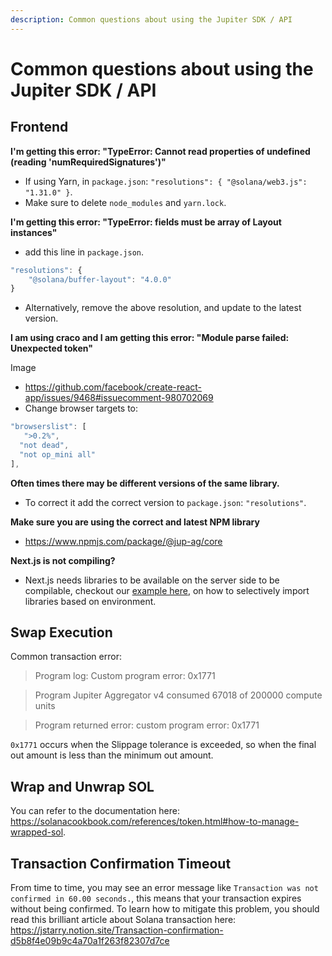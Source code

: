 ```yaml
---
description: Common questions about using the Jupiter SDK / API
---
```

# Common questions about using the Jupiter SDK / API

## Frontend

**I'm getting this error: "TypeError: Cannot read properties of undefined (reading 'numRequiredSignatures')"**

- If using Yarn, in `package.json`: `"resolutions": { "@solana/web3.js": "1.31.0" }`.
- Make sure to delete `node_modules` and `yarn.lock`.

**I'm getting this error: "TypeError: fields must be array of Layout instances"**

- add this line in `package.json`.
```js
"resolutions": {
    "@solana/buffer-layout": "4.0.0"
}
```
- Alternatively, remove the above resolution, and update to the latest version.

**I am using craco and I am getting this error: "Module parse failed: Unexpected token"**

Image

- https://github.com/facebook/create-react-app/issues/9468#issuecomment-980702069
- Change browser targets to:

```js
"browserslist": [
   ">0.2%",
  "not dead",
  "not op_mini all"
],
```

**Often times there may be different versions of the same library.**

- To correct it add the correct version to `package.json`: `"resolutions"`.

**Make sure you are using the correct and latest NPM library**
- https://www.npmjs.com/package/@jup-ag/core

**Next.js is not compiling?**

- Next.js needs libraries to be available on the server side to be compilable, checkout our [example here](https://github.com/jup-ag/jupiter-nextjs-example), on how to selectively import libraries based on environment.

## Swap Execution

Common transaction error:

> Program log: Custom program error: 0x1771

> Program Jupiter Aggregator v4  consumed 67018 of 200000 compute units

> Program returned error: custom program error: 0x1771

`0x1771` occurs when the Slippage tolerance is exceeded, so when the final out amount is less than the minimum out amount.

## Wrap and Unwrap SOL

You can refer to the documentation here: https://solanacookbook.com/references/token.html#how-to-manage-wrapped-sol.

## Transaction Confirmation Timeout

From time to time, you may see an error message like `Transaction was not confirmed in 60.00 seconds.`, this means that your transaction expires without being confirmed. To learn how to mitigate this problem, you should read this brilliant article about Solana transaction here:
https://jstarry.notion.site/Transaction-confirmation-d5b8f4e09b9c4a70a1f263f82307d7ce
